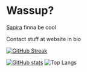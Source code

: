 # Wassup?


[Sapira](https://sapira.rhw.one) finna be cool

Contact stuff at website in bio

[![GitHub Streak](https://streak-stats.demolab.com?user=rhenryw&theme=tokyonight-duo&hide_border=true&date_format=M%20j%5B%2C%20Y%5D&mode=weekly)](https://git.io/streak-stats)

[![GitHub stats](https://github-readme-stats.vercel.app/api?username=rhenryw&theme=dark)](https://github.com/anuraghazra/github-readme-stats)      ![Top Langs](https://github-readme-stats.vercel.app/api/top-langs/?username=rhenryw&layout=compact&theme=dark)




